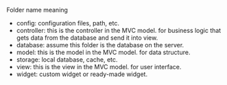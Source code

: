 Folder name meaning

- config: configuration files, path, etc.
- controller: this is the controller in the MVC model. for business logic that gets data from the
  database and send it into view.
- database: assume this folder is the database on the server.
- model: this is the model in the MVC model. for data structure.
- storage: local database, cache, etc.
- view: this is the view in the MVC model. for user interface.
- widget: custom widget or ready-made widget.